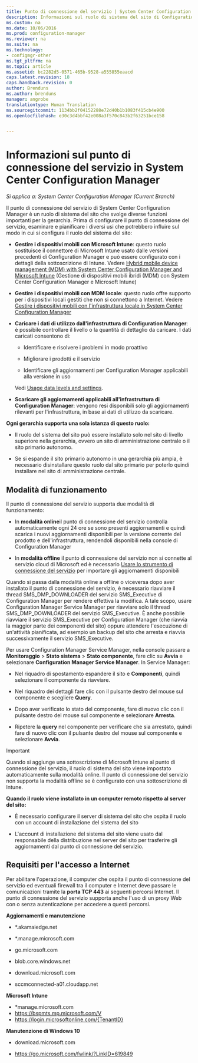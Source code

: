 ```yaml
---
title: Punto di connessione del servizio | System Center Configuration Manager
description: Informazioni sul ruolo di sistema del sito di Configuration Manager e pianificazione della gamma di usi.
ms.custom: na
ms.date: 10/06/2016
ms.prod: configuration-manager
ms.reviewer: na
ms.suite: na
ms.technology:
- configmgr-other
ms.tgt_pltfrm: na
ms.topic: article
ms.assetid: bc2282d5-0571-465b-9528-a555855eaacd
caps.latest.revision: 18
caps.handback.revision: 0
author: Brenduns
ms.author: brenduns
manager: angrobe
translationtype: Human Translation
ms.sourcegitcommit: 1134bb2f04152288e72d40b1b1083f415cb4e900
ms.openlocfilehash: e30c3d4bbf42e008a3f570c843b2f63251bce158


---
```

# <a name="about-the-service-connection-point-in-system-center-configuration-manager"></a>Informazioni sul punto di connessione del servizio in System Center Configuration Manager

*Si applica a: System Center Configuration Manager (Current Branch)*

Il punto di connessione del servizio di System Center Configuration Manager è un ruolo di sistema del sito che svolge diverse funzioni importanti per la gerarchia. Prima di configurare il punto di connessione del servizio, esaminare e pianificare i diversi usi che potrebbero influire sul modo in cui si configura il ruolo del sistema del sito:  

-   **Gestire i dispositivi mobili con Microsoft Intune**: questo ruolo sostituisce il connettore di Microsoft Intune usato dalle versioni precedenti di Configuration Manager e può essere configurato con i dettagli della sottoscrizione di Intune. Vedere [Hybrid mobile device management (MDM) with System Center Configuration Manager and Microsoft Intune](../../../../mdm/plan-design/hybrid-mobile-device-management.md) (Gestione di dispositivi mobili ibridi (MDM) con System Center Configuration Manager e Microsoft Intune)  

-   **Gestire i dispositivi mobili con MDM locale**: questo ruolo offre supporto per i dispositivi locali gestiti che non si connettono a Internet. Vedere [Gestire i dispositivi mobili con l'infrastruttura locale in System Center Configuration Manager](../../../../mdm/understand/manage-mobile-devices-with-on-premises-infrastructure.md)  

-   **Caricare i dati di utilizzo dall'infrastruttura di Configuration Manager**: è possibile controllare il livello o la quantità di dettaglio da caricare. I dati caricati consentono di:  

    -   Identificare e risolvere i problemi in modo proattivo  

    -   Migliorare i prodotti e il servizio  

    -   Identificare gli aggiornamenti per Configuration Manager applicabili alla versione in uso  

     Vedi [Usage data levels and settings](../../../../core/servers/deploy/install/setup-reference.md#bkmk_usage).  

-   **Scaricare gli aggiornamenti applicabili all'infrastruttura di Configuration Manager**: vengono resi disponibili solo gli aggiornamenti rilevanti per l'infrastruttura, in base ai dati di utilizzo da scaricare.  

 **Ogni gerarchia supporta una sola istanza di questo ruolo:**  

-   Il ruolo del sistema del sito può essere installato solo nel sito di livello superiore nella gerarchia, ovvero un sito di amministrazione centrale o il sito primario autonomo.  

-   Se si espande il sito primario autonomo in una gerarchia più ampia, è necessario disinstallare questo ruolo dal sito primario per poterlo quindi installare nel sito di amministrazione centrale.  

##  <a name="a-namebkmkmodesa-modes-of-operation"></a><a name="bkmk_modes"></a> Modalità di funzionamento  
 Il punto di connessione del servizio supporta due modalità di funzionamento:  

-   In **modalità online**il punto di connessione del servizio controlla automaticamente ogni 24 ore se sono presenti aggiornamenti e quindi scarica i nuovi aggiornamenti disponibili per la versione corrente del prodotto e dell'infrastruttura, rendendoli disponibili nella console di Configuration Manager  

-   In **modalità offline** il punto di connessione del servizio non si connette al servizio cloud di Microsoft ed è necessario [Usare lo strumento di connessione del servizio](../../../../core/servers/manage/use-the-service-connection-tool.md) per importare gli aggiornamenti disponibili  

Quando si passa dalla modalità online a offline o viceversa dopo aver installato il punto di connessione del servizio, è necessario riavviare il thread SMS_DMP_DOWNLOADER del servizio SMS_Executive di Configuration Manager per rendere effettiva la modifica.  A tale scopo, usare Configuration Manager Service Manager per riavviare solo il thread SMS_DMP_DOWNLOADER del servizio SMS_Executive.  È anche possibile riavviare il servizio SMS_Executive per Configuration Manager (che riavvia la maggior parte dei componenti del sito) oppure attendere l'esecuzione di un'attività pianificata, ad esempio un backup del sito che arresta e riavvia successivamente il servizio SMS_Executive.  

Per usare Configuration Manager Service Manager, nella console passare a **Monitoraggio** > **Stato sistema** > **Stato componente**, fare clic su **Avvia** e selezionare **Configuration Manager Service Manager**.  In Service Manager:  

-   Nel riquadro di spostamento espandere il sito e **Componenti**, quindi selezionare il componente da riavviare.  

-   Nel riquadro dei dettagli fare clic con il pulsante destro del mouse sul componente e scegliere **Query**.  

-   Dopo aver verificato lo stato del componente, fare di nuovo clic con il pulsante destro del mouse sul componente e selezionare **Arresta**.  

-   Ripetere la **query** nel componente per verificare che sia arrestato, quindi fare di nuovo clic con il pulsante destro del mouse sul componente e selezionare **Avvia**.  

> [!IMPORTANT]  
>  Quando si aggiunge una sottoscrizione di Microsoft Intune al punto di connessione del servizio, il ruolo di sistema del sito viene impostato automaticamente sulla modalità online. Il punto di connessione del servizio non supporta la modalità offline se è configurato con una sottoscrizione di Intune.  

**Quando il ruolo viene installato in un computer remoto rispetto al server del sito:**  

-   È necessario configurare il server di sistema del sito che ospita il ruolo con un account di installazione del sistema del sito  

-   L'account di installazione del sistema del sito viene usato dal responsabile della distribuzione nel server del sito per trasferire gli aggiornamenti dal punto di connessione del servizio.  

##  <a name="a-namebkmkurlsa-internet-access-requirements"></a><a name="bkmk_urls"></a> Requisiti per l'accesso a Internet  
Per abilitare l'operazione, il computer che ospita il punto di connessione del servizio ed eventuali firewall tra il computer e Internet deve passare le comunicazioni tramite la **porta TCP 443** ai seguenti percorsi Internet. Il punto di connessione del servizio supporta anche l'uso di un proxy Web con o senza autenticazione per accedere a questi percorsi.  

**Aggiornamenti e manutenzione**  

-   *.akamaiedge.net  

-   *.manage.microsoft.com

-   go.microsoft.com

-   blob.core.windows.net  

-   download.microsoft.com  

-   sccmconnected-a01.cloudapp.net  

**Microsoft Intune**  

-   *manage.microsoft.com  
-   https://bspmts.mp.microsoft.com/V
-   https://login.microsoftonline.com/{TenantID}


**Manutenzione di Windows 10**  

-   download.microsoft.com  

-   https://go.microsoft.com/fwlink/?LinkID=619849  



<!--HONumber=Nov16_HO1-->


